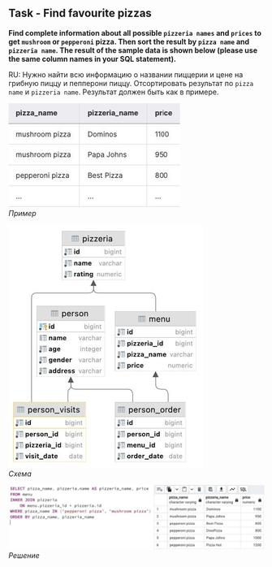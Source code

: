 ## Task - Find favourite pizzas

**Find complete information about all possible `pizzeria names` and `prices` to get `mushroom` or `pepperoni` pizza. Then sort the result by `pizza name` and `pizzeria name`. The result of the sample data is shown below (please use the same column names in your SQL statement).**

RU: Нужно найти всю информацию о названии пиццерии и цене на грибную пиццу и пепперони пиццу. Отсортировать результат по `pizza name` и `pizzeria name`. Результат должен быть как в примере.

![Screenshot](../screenshots/ex_ex04.jpg "Пример")\
*Пример*

![Screenshot](../screenshots/scheme.jpg "Схема")\
*Схема*

![Screenshot](../screenshots/ex04.jpg "Решение")\
*Решение*